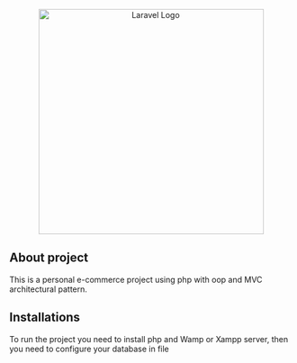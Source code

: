 <p align="center"><a href="https://laravel.com" target="_blank"><img src="https://camo.githubusercontent.com/ee7c2a37b02913fa0c8391d5ac4902336333e57dde7ab47ace2fb2e01ed1682e/68747470733a2f2f7777772e7068702e6e65742f696d616765732f6c6f676f732f6e65772d7068702d6c6f676f2e737667" width="400" alt="Laravel Logo"></a></p>

## About project 

This is a personal e-commerce project using php with oop and MVC architectural pattern.

## Installations

To run the project you need to install php and Wamp or Xampp server, then you need to configure your database in file 
